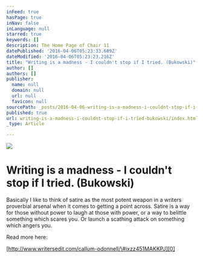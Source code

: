 ```yaml
---
inFeed: true
hasPage: true
inNav: false
inLanguage: null
starred: true
keywords: []
description: The Home Page of Chair 11
datePublished: '2016-04-06T05:23:33.689Z'
dateModified: '2016-04-06T05:23:23.216Z'
title: "Writing is a madness - I couldn't stop if I tried. (Bukowski)"
author: []
authors: []
publisher:
  name: null
  domain: null
  url: null
  favicon: null
sourcePath: _posts/2016-04-06-writing-is-a-madness-i-couldnt-stop-if-i-tried-bukowski.md
published: true
url: writing-is-a-madness-i-couldnt-stop-if-i-tried-bukowski/index.html
_type: Article

---
```

![](https://the-grid-user-content.s3-us-west-2.amazonaws.com/f7fee2af-c5b2-444f-a7c3-fcee59b46ff5.jpg)

# Writing is a madness - I couldn't stop if I tried. (Bukowski)

Basically I like to think of satire as the most potent weapon in a writers proverbial arsenal when it comes to getting a point across. Satire is a way for those without power to laugh at those with power, or a way to belittle something which scares you. Or launch a scathing attack on something which angers you.

Read more here:

[http://www.writersedit.com/callum-odonnell/\#ixzz451MAKKPJ][0]

[0]: http://www.writersedit.com/callum-odonnell/#ixzz451MAKKPJ